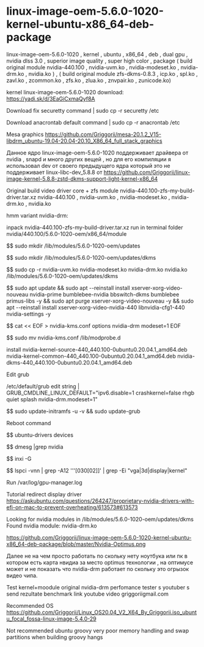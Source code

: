 # linux-image-oem-5.6.0-1020-kernel-ubuntu-x86_64-deb-package
linux-image-oem-5.6.0-1020 , kernel , ubuntu , x86_64 , deb , dual gpu , nvidia dlss 3.0 , superior image quality , super high color , package ( build original module nvidia-440.100 , nvidia-uvm.ko , nvidia-modeset.ko , nvidia-drm.ko , nvidia.ko ) , ( build original module zfs-dkms-0.8.3 , icp.ko , spl.ko , zavl.ko , zcommon.ko , zfs.ko , zlua.ko , znvpair.ko , zunicode.ko)

kernel linux-image-oem-5.6.0-1020 download: https://yadi.sk/d/3EaGiCxmaQyf8A

Download fix securetty command | sudo cp -r securetty /etc

Download anacrontab default command | sudo cp -r anacrontab /etc

Mesa graphics https://github.com/Griggorii/mesa-20.1.2_V15-libdrm_ubuntu-19.04-20.04-20.10_X86_64_full_stack_graphics

Данное ядро linux-image-oem-5.6.0-1020 поддерживает драйвера от nvidia , snapd и много других вещей , но для его компиляции я использовал dev от своего предыдущего ядра который это не поддерживает linux-libc-dev_5.8.8 от https://github.com/Griggorii/linux-image-kernel-5.8.8-zstd-dkms-support-light-kernel-x86_64

Original build video driver core + zfs module nvidia-440.100-zfs-my-build-driver.tar.xz nvidia-440.100 , nvidia-uvm.ko , nvidia-modeset.ko , nvidia-drm.ko , nvidia.ko 

hmm variant nvidia-drm: 

inpack nvidia-440.100-zfs-my-build-driver.tar.xz run in terminal folder nvidia/440.100/5.6.0-1020-oem/x86_64/module

$$ sudo mkdir /lib/modules/5.6.0-1020-oem/updates

$$ sudo mkdir /lib/modules/5.6.0-1020-oem/updates/dkms

$$ sudo cp -r  nvidia-uvm.ko nvidia-modeset.ko nvidia-drm.ko nvidia.ko /lib/modules/5.6.0-1020-oem/updates/dkms

$$ sudo apt update && sudo apt --reinstall install xserver-xorg-video-nouveau nvidia-prime bumblebee-nvidia bbswitch-dkms bumblebee primus-libs -y && sudo apt purge xserver-xorg-video-nouveau -y && sudo apt --reinstall install xserver-xorg-video-nvidia-440 libnvidia-cfg1-440 nvidia-settings -y

$$ cat  << EOF > nvidia-kms.conf
options nvidia-drm modeset=1
EOF

$$ sudo mv nvidia-kms.conf /lib/modprobe.d

install nvidia-kernel-source-440_440.100-0ubuntu0.20.04.1_amd64.deb nvidia-kernel-common-440_440.100-0ubuntu0.20.04.1_amd64.deb  nvidia-dkms-440_440.100-0ubuntu0.20.04.1_amd64.deb

Edit grub

/etc/default/grub edit string | GRUB_CMDLINE_LINUX_DEFAULT="ipv6.disable=1 crashkernel=false rhgb quiet splash nvidia-drm.modeset=1"

$$ sudo update-initramfs -u -v && sudo update-grub

Reboot command

$$ ubuntu-drivers devices

$$ dmesg |grep nvidia

$$ inxi -G

$$ lspci -vnn | grep -A12 '\''[030[02]\]' | grep -Ei "vga|3d|display|kernel"

Run /var/log/gpu-manager.log

Tutorial redirect display driver https://askubuntu.com/questions/264247/proprietary-nvidia-drivers-with-efi-on-mac-to-prevent-overheating/613573#613573

Looking for nvidia modules in /lib/modules/5.6.0-1020-oem/updates/dkms
Found nvidia module: nvidia-drm.ko

https://github.com/Griggorii/linux-image-oem-5.6.0-1020-kernel-ubuntu-x86_64-deb-package/blob/master/Nvidia-Optimus.png

Далее не на чем просто работать по скольку нету ноутбука или пк в котором есть карта нвидиа за место optimus технологии , на оптимусе может и не показать что nvidia-drm работает по скольку это огрызок видео чипа.

Test kernel+moodule original nvidia-drm perfomance tester s youtuber s send rezultate benchmark link youtube video griggoriigmail.com

Recommended OS https://github.com/Griggorii/Linux_OS20.04_V2_X64_By_Griggorii.iso_ubuntu_focal_fossa-linux-image-5.4.0-29 

Not recommended ubuntu groovy very poor memory handling and swap partitions when building groovy hangs 



